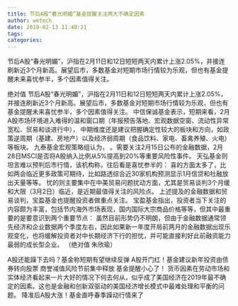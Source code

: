 ```yaml
---
title: 节后A股“春光明媚”基金提醒关注两大不确定因素
author: wetech
date: 2019-02-13 11:40:21
tags: 
categories: 
---
```

节后A股“春光明媚”，沪指在2月11日和12日短短两天内累计上涨2.05%，并接连刷新近3个月新高。展望后市，多数基金对短期市场行情较为乐观，但也有基金提醒未来喜忧参半，多个因素值得关注。
<!-- more -->
绝对值
节后A股“春光明媚”，沪指在2月11日和12日短短两天内累计上涨2.05%，并接连刷新近3个月新高。展望后市，多数基金对短期市场行情较为乐观，但也有基金提醒未来喜忧参半，多个因素值得关注。
中信保诚基金表示，短期来看，2月A股市场环境进入难得的温和窗口期（年报预告落地、宏观数据空窗、流动性异常宽松、贸易和谈进行中），
中期维度还是建议把握确定性较大的板块和方向，如政策逆周期（基建、房地产）以及经济弱周期（食品饮料、家电、畜禽养殖、火电）等板块。
九泰基金宏观策略组认为，
。需要关注2月15日公布的金融数据，2月28日MSCI是否将A股纳入比例从5%提高到20%等重要风险性事件。
天弘基金则坦言难以预判后市行情，该机构称，往后看是喜忧参半的：
喜的方面太多了，比如两会临近更多政策可期待，比如路透综合近30家机构预测显示1月信贷和社融放出天量等等。
忧的则主要集中在中美贸易问题扰动方面，尤其是贸易谈判3个月缓和大限（3月2日）临近，是近期最值得关注的风险点。
上述提及的金融数据和贸易谈判，宝盈基金也提醒投资者做重点关注。
宝盈基金指出，投资者当下关注的内容颇为丰富，包括节内海外市场表现，国内国际大宗商品价格等等，但其中最重要的是要意识到两个重要节点：
虽然目前形势仍不明朗，但由于金融数据通常领先经济和企业数据两个季度左右，因此如果新一年度开局前两月的金融数据出现乐观变化，也将缓解投资者对中长期经济下行的担忧，并可能直接利好此前融资能力最弱的成长型企业。
（绝对值 朱欣瑜）
 
 
A股还能躁下去吗？基金称短期有望继续反弹
A股开门红！基金建议新年投资由债券转向股票
商誉减值风险节前集中释放 基金提醒小心了！
货币因素在劳动市场和实体经济看起来一片大好的情况下何去何从，似乎成了美国经济在2019年最不确定的因素。这也是金融和创新双驱动的美国经济增长模式中最难处理和平衡的问题。
降准后A股大涨！基金直呼春季躁动行情来了
